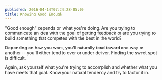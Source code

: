```yaml
---
published: 2016-04-14T07:34:28-05:00
title: Knowing Good Enough
---
```

"Good enough" depends on what you're doing. Are you trying to communicate an idea with the goal of getting feedback or are you trying to build something that competes with the best in the world?

Depending on how you work, you'll naturally tend toward one way or another -- you'll either tend to over or under deliver. Finding the sweet spot is difficult.

Again, ask yourself what you're trying to accomplish and whether what you have meets that goal. Know your natural tendency and try to factor it in.